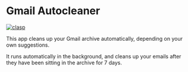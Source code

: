 # Gmail Autocleaner

[![clasp](https://img.shields.io/badge/built%20with-clasp-4285f4.svg)](https://github.com/google/clasp)


This app cleans up your Gmail archive automatically, depending on your own
suggestions.

It runs automatically in the background, and cleans up your emails after they
have been sitting in the archive for 7 days.
